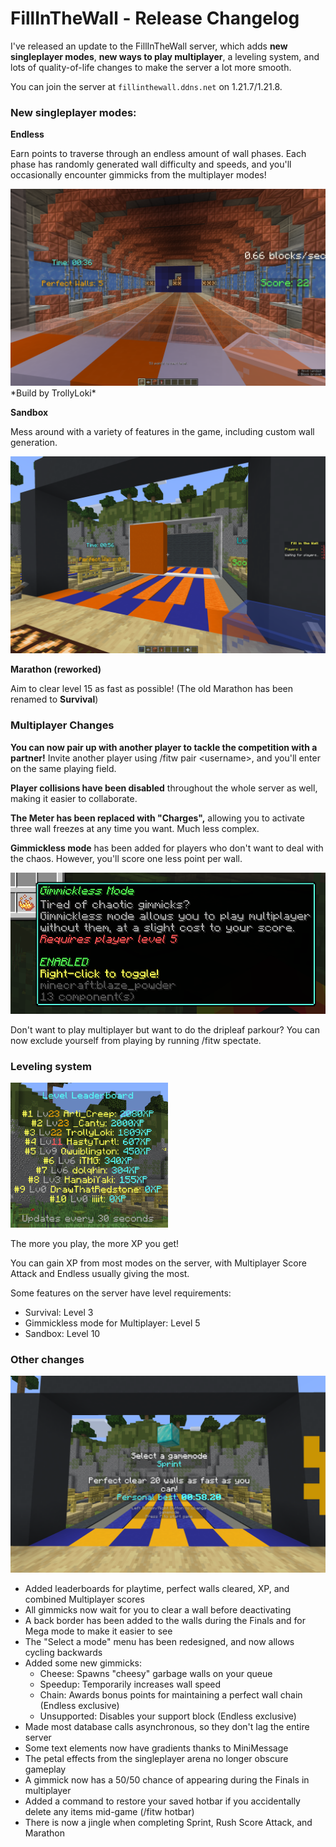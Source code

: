 # FillInTheWall - Release Changelog

I've released an update to the FillInTheWall server, which adds **new singleplayer modes**,
**new ways to play multiplayer**, a leveling system,
and lots of quality-of-life changes to make the server a lot more smooth.

You can join the server at `fillinthewall.ddns.net` on 1.21.7/1.21.8.

### New singleplayer modes:
**Endless**

Earn points to traverse through an endless amount of wall phases. Each phase has randomly generated
wall difficulty and speeds, and you'll occasionally encounter gimmicks from the multiplayer modes!

<img src="/assets/fitw2/build.png" alt="Star Trek build by TrollyLoki"/>
*Build by TrollyLoki*

**Sandbox**

Mess around with a variety of features in the game, including custom wall generation.

<img src="/assets/fitw2/sandbox.png" alt="Sandbox"/>

**Marathon (reworked)**

Aim to clear level 15 as fast as possible!
(The old Marathon has been renamed to **Survival**)

### Multiplayer Changes
**You can now pair up with another player to tackle the competition with a partner!**
Invite another player using /fitw pair \<username>, and you'll enter on the same playing field.

**Player collisions have been disabled** throughout the whole server as well, making it easier
to collaborate.

**The Meter has been replaced with "Charges",** allowing you to activate three wall freezes
at any time you want. Much less complex.

**Gimmickless mode** has been added for players who don't want to deal with the chaos. 
However, you'll score one less point per wall.

<img src="/assets/fitw2/gimmickless.png" alt="Gimmickless mode"/>

Don't want to play multiplayer but want to do the dripleaf parkour? You can now exclude yourself
from playing by running /fitw spectate.

### Leveling system

<img src="/assets/fitw2/levels.png" alt="Level leaderboard" width="50%">

The more you play, the more XP you get!

You can gain XP from most modes on the server, with Multiplayer Score Attack and Endless usually
giving the most.

Some features on the server have level requirements:
- Survival: Level 3
- Gimmickless mode for Multiplayer: Level 5
- Sandbox: Level 10

### Other changes

<img src="/assets/fitw2/pregame.png" alt="New pregame menu"/>

- Added leaderboards for playtime, perfect walls cleared, XP, and combined Multiplayer scores
- All gimmicks now wait for you to clear a wall before deactivating
- A back border has been added to the walls during the Finals and for Mega mode to make it easier to see
- The "Select a mode" menu has been redesigned, and now allows cycling backwards
- Added some new gimmicks:
  - Cheese: Spawns "cheesy" garbage walls on your queue
  - Speedup: Temporarily increases wall speed
  - Chain: Awards bonus points for maintaining a perfect wall chain (Endless exclusive)
  - Unsupported: Disables your support block (Endless exclusive)
- Made most database calls asynchronous, so they don't lag the entire server
- Some text elements now have gradients thanks to MiniMessage
- The petal effects from the singleplayer arena no longer obscure gameplay
- A gimmick now has a 50/50 chance of appearing during the Finals in multiplayer
- Added a command to restore your saved hotbar if you accidentally delete any items mid-game (/fitw hotbar)
- There is now a jingle when completing Sprint, Rush Score Attack, and Marathon





